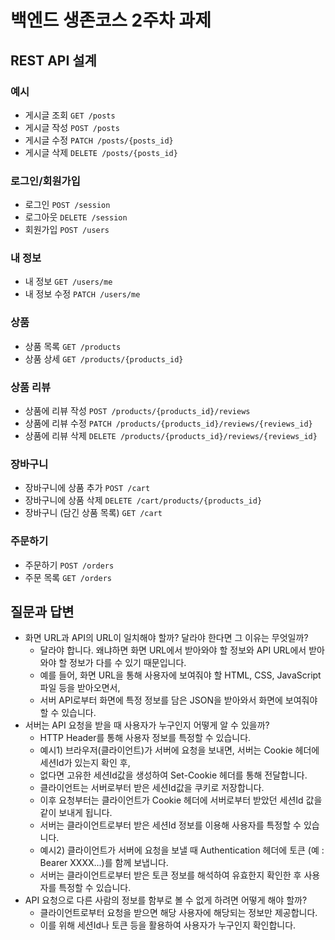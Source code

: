 # 백엔드 생존코스 2주차 과제

## REST API 설계

### 예시

- 게시글 조회 `GET /posts`
- 게시글 작성 `POST /posts`
- 게시글 수정 `PATCH /posts/{posts_id}`
- 게시글 삭제 `DELETE /posts/{posts_id}`

### 로그인/회원가입

- 로그인 `POST /session`
- 로그아웃 `DELETE /session`
- 회원가입 `POST /users`

### 내 정보

- 내 정보 `GET /users/me`
- 내 정보 수정 `PATCH /users/me`

### 상품

- 상품 목록 `GET /products`
- 상품 상세 `GET /products/{products_id}`

### 상품 리뷰

- 상품에 리뷰 작성 `POST /products/{products_id}/reviews`
- 상품에 리뷰 수정 `PATCH /products/{products_id}/reviews/{reviews_id}`
- 상품에 리뷰 삭제 `DELETE /products/{products_id}/reviews/{reviews_id}`

### 장바구니

- 장바구니에 상품 추가 `POST /cart`
- 장바구니에 상품 삭제 `DELETE /cart/products/{products_id}`
- 장바구니 (담긴 상품 목록) `GET /cart`

### 주문하기

- 주문하기 `POST /orders`
- 주문 목록 `GET /orders`

## 질문과 답변

- 화면 URL과 API의 URL이 일치해야 할까? 달라야 한다면 그 이유는 무엇일까?
  - 달라야 합니다. 왜냐하면 화면 URL에서 받아와야 할 정보와 API URL에서 받아와야 할 정보가 다를 수 있기 때문입니다.
  - 예를 들어, 화면 URL을 통해 사용자에 보여줘야 할 HTML, CSS, JavaScript 파일 등을 받아오면서, 
  - 서버 API로부터 화면에 특정 정보를 담은 JSON을 받아와서 화면에 보여줘야 할 수 있습니다.
- 서버는 API 요청을 받을 때 사용자가 누구인지 어떻게 알 수 있을까?
  - HTTP Header를 통해 사용자 정보를 특정할 수 있습니다.
  - 예시1) 브라우저(클라이언트)가 서버에 요청을 보내면, 서버는 Cookie 헤더에 세션Id가 있는지 확인 후, 
  - 없다면 고유한 세션Id값을 생성하여 Set-Cookie 헤더를 통해 전달합니다.
  - 클라이언트는 서버로부터 받은 세션Id값을 쿠키로 저장합니다.
  - 이후 요청부터는 클라이언트가 Cookie 헤더에 서버로부터 받았던 세션Id 값을 같이 보내게 됩니다.
  - 서버는 클라이언트로부터 받은 세션Id 정보를 이용해 사용자를 특정할 수 있습니다.
  - 예시2) 클라이언트가 서버에 요청을 보낼 때 Authentication 헤더에 토큰 (예 : Bearer XXXX...)를 함께 보냅니다.
  - 서버는 클라이언트로부터 받은 토큰 정보를 해석하여 유효한지 확인한 후 사용자를 특정할 수 있습니다.
- API 요청으로 다른 사람의 정보를 함부로 볼 수 없게 하려면 어떻게 해야 할까?
  - 클라이언트로부터 요청을 받으면 해당 사용자에 해당되는 정보만 제공합니다.
  - 이를 위해 세션Id나 토큰 등을 활용하여 사용자가 누구인지 확인합니다.
